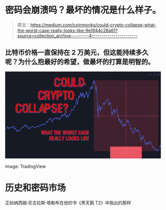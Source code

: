 # 密码会崩溃吗？最坏的情况是什么样子。

> 原文：<https://medium.com/coinmonks/could-crypto-collapse-what-the-worst-case-really-looks-like-9e1944c28a61?source=collection_archive---------4----------------------->

## 比特币价格一直保持在 2 万美元，但这能持续多久呢？为什么抱最好的希望，做最坏的打算是明智的。

![](img/ac1e8179587c0fb2a9475451372730e3.png)

Image: TradingView

# 历史和密码市场

正如纳西姆·尼古拉斯·塔勒布在他的书《黑天鹅 T2》中指出的那样